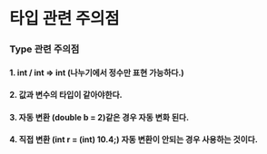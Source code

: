 # 타입 관련 주의점

### Type 관련 주의점

#### 1. int / int => int (나누기에서 정수만 표현 가능하다.)



#### 2. 값과 변수의 타입이 같아야한다. 



#### 3. 자동 변환 (double b = 2)같은 경우 자동 변화 된다. 



#### 4. 직접 변환 (int r = (int) 10.4;) 자동 변환이 안되는 경우 사용하는 것이다.



